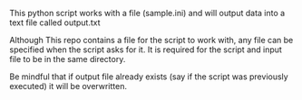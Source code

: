 This python script works with a file (sample.ini) and will output data into a text file called output.txt

Although This repo contains a file for the script to work with, any file can be specified when the script asks for it. It is required for the script and input file to be in the same directory.

Be mindful that if output file already exists (say if the script was previously executed) it will be overwritten. 